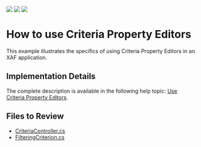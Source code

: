 <!-- default badges list -->
![](https://img.shields.io/endpoint?url=https://codecentral.devexpress.com/api/v1/VersionRange/128594238/23.1.1%2B)
[![](https://img.shields.io/badge/Open_in_DevExpress_Support_Center-FF7200?style=flat-square&logo=DevExpress&logoColor=white)](https://supportcenter.devexpress.com/ticket/details/E932)
[![](https://img.shields.io/badge/📖_How_to_use_DevExpress_Examples-e9f6fc?style=flat-square)](https://docs.devexpress.com/GeneralInformation/403183)
<!-- default badges end -->
<!-- default file list -->

<!-- default file list end -->
# How to use Criteria Property Editors

This example illustrates the specifics of using Criteria Property Editors in an XAF application. 

## Implementation Details
The complete description is available in the following help topic: [Use Criteria Property Editors](https://docs.devexpress.com/eXpressAppFramework/113143/ui-construction/view-items-and-property-editors/property-editors/use-criteria-property-editors).


## Files to Review

- [CriteriaController.cs](CS/EFCore/CriteriaPropertiesEF/CriteriaPropertiesEF.Module/Controllers/CriteriaController.cs) 
- [FilteringCriterion.cs](CS/EFCore/CriteriaPropertiesEF/CriteriaPropertiesEF.Module/BusinessObjects/FilteringCriterion.cs) 